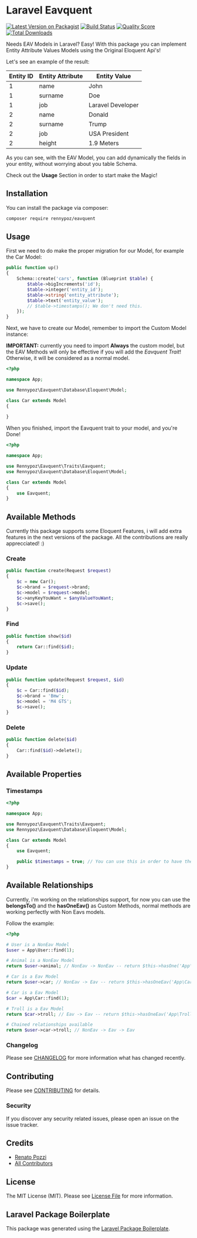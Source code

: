 # Laravel Eavquent

[![Latest Version on Packagist](https://img.shields.io/packagist/v/rennypoz/eavquent.svg?style=flat-square)](https://packagist.org/packages/rennypoz/eavquent)
[![Build Status](https://img.shields.io/travis/rennypoz/eavquent/master.svg?style=flat-square)](https://travis-ci.org/rennypoz/eavquent)
[![Quality Score](https://img.shields.io/scrutinizer/g/rennypoz/eavquent.svg?style=flat-square)](https://scrutinizer-ci.com/g/rennypoz/eavquent)
[![Total Downloads](https://img.shields.io/packagist/dt/rennypoz/eavquent.svg?style=flat-square)](https://packagist.org/packages/rennypoz/eavquent)

Needs EAV Models in Laravel? Easy! With this package you can implement Entity Attribute Values Models using the Original Eloquent Api's!

Let's see an example of the result:

|Entity ID       |Entity Attribute               |Entity Value                 |
|----------------|-------------------------------|-----------------------------|
|1				 |name           				 |John           			   |
|1          	 |surname        				 |Doe           			   |
|1               |job							 |Laravel Developer			   |
|2				 |name           				 |Donald           			   |
|2          	 |surname        				 |Trump         			   |
|2               |job							 |USA President			   	   |
|2				 |height						 |1.9 Meters				   |

As you can see, with the EAV Model, you can add dynamically the fields in your entity, without worrying about you table Schema.

Check out the **Usage** Section in order to start make the Magic!

## Installation

You can install the package via composer:

```bash
composer require rennypoz/eavquent
```

## Usage
First we need to do make the proper migration for our Model, for example the Car Model:


``` php
public function up()
{
    Schema::create('cars', function (Blueprint $table) {
        $table->bigIncrements('id');
        $table->integer('entity_id');
        $table->string('entity_attribute');
        $table->text('entity_value');
        // $table->timestamps(); We don't need this.
    });
}
```

Next, we have to create our Model, remember to import the Custom Model instance:

**IMPORTANT:** currently you need to import **Always** the custom model, but the EAV Methods will only be effective if you will add the *Eavquent Trait*! Otherwise, it will be considered as a normal model.

``` php
<?php

namespace App;

use Rennypoz\Eavquent\Database\Eloquent\Model;

class Car extends Model
{
    
}
```

When you finished, import the Eavquent trait to your model, and you're Done!

``` php
<?php

namespace App;

use Rennypoz\Eavquent\Traits\Eavquent;
use Rennypoz\Eavquent\Database\Eloquent\Model;

class Car extends Model
{
    use Eavquent;
}
```

## Available Methods

Currently this package supports some Eloquent Features, i will add extra features in the next versions of the package. All the contributions are really apprecciated! :)

### Create 

``` php
public function create(Request $request)
{
    $c = new Car();
    $c->brand = $request->brand;
    $c->model = $request->model;
    $c->anyKeyYouWant = $anyValueYouWant;
    $c->save();
}
```

### Find

``` php
public function show($id)
{
    return Car::find($id);
}
```

### Update

``` php
public function update(Request $request, $id)
{
    $c = Car::find($id);
    $c->brand = 'Bmw';
    $c->model = 'M4 GTS';
    $c->save();
}
```

### Delete

``` php
public function delete($id)
{
    Car::find($id)->delete();
}
```

## Available Properties

### Timestamps

``` php
<?php

namespace App;

use Rennypoz\Eavquent\Traits\Eavquent;
use Rennypoz\Eavquent\Database\Eloquent\Model;

class Car extends Model
{
    use Eavquent;

    public $timestamps = true; // You can use this in order to have the created_at and updated_at. (Beta Version.)
}
```

## Available Relationships

Currently, i'm working on the relationships support, for now you can use the **belongsTo()** and the **hasOneEav()** as Custom Methods, normal methods are working perfectly with Non Eavs models.

Follow the example:

``` php
<?php

# User is a NonEav Model
$user = App\User::find(1);

# Animal is a NonEav Model
return $user->animal; // NonEav -> NonEav -- return $this->hasOne('App\Animal');

# Car is a Eav Model
return $user->car; // NonEav -> Eav -- return $this->hasOneEav('App\Car');

# Car is a Eav Model
$car = App\Car::find(1);

# Troll is a Eav Model
return $car->troll; // Eav -> Eav -- return $this->hasOneEav('App\Troll');

# Chained relationships available
return $user->car->troll; // NonEav -> Eav -> Eav
```

### Changelog

Please see [CHANGELOG](CHANGELOG.md) for more information what has changed recently.

## Contributing

Please see [CONTRIBUTING](CONTRIBUTING.md) for details.

### Security

If you discover any security related issues, please open an issue on the issue tracker.

## Credits

- [Renato Pozzi](https://github.com/rennypoz)
- [All Contributors](../../contributors)

## License

The MIT License (MIT). Please see [License File](LICENSE.md) for more information.

## Laravel Package Boilerplate

This package was generated using the [Laravel Package Boilerplate](https://laravelpackageboilerplate.com).